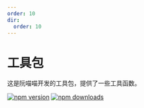 ```yaml
---
order: 10
dir:
  order: 10
---
```


# 工具包

这是阮喵喵开发的工具包，提供了一些工具函数。

<!-- automd:badges color="yellow" name="@ruan-cat/utils" -->

[![npm version](https://img.shields.io/npm/v/@ruan-cat/utils?color=yellow)](https://npmjs.com/package/@ruan-cat/utils)
[![npm downloads](https://img.shields.io/npm/dm/@ruan-cat/utils?color=yellow)](https://npm.chart.dev/@ruan-cat/utils)

<!-- /automd -->
